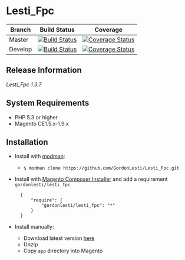 Lesti_Fpc
=========

Branch | Build Status | Coverage
--- | --- | ---
Master | [![Build Status](https://img.shields.io/travis/GordonLesti/Lesti_Fpc/master.svg?style=flat-square)](https://travis-ci.org/GordonLesti/Lesti_Fpc) | [![Coverage Status](https://img.shields.io/coveralls/GordonLesti/Lesti_Fpc/master.svg?style=flat-square)](https://coveralls.io/r/GordonLesti/Lesti_Fpc?branch=master)
Develop | [![Build Status](https://img.shields.io/travis/GordonLesti/Lesti_Fpc/develop.svg?style=flat-square)](https://travis-ci.org/GordonLesti/Lesti_Fpc) | [![Coverage Status](https://img.shields.io/coveralls/GordonLesti/Lesti_Fpc/develop.svg?style=flat-square)](https://coveralls.io/r/GordonLesti/Lesti_Fpc?branch=develop)

## Release Information

*Lesti_Fpc 1.3.7*

## System Requirements

* PHP 5.3 or higher
* Magento CE1.5.x-1.9.x

## Installation

* Install with [modman](https://github.com/colinmollenhour/modman):
    * ```$ modman clone https://github.com/GordonLesti/Lesti_Fpc.git```
* Install with [Magento Composer Installer](https://github.com/magento-hackathon/magento-composer-installer) and add a requirement `gordonlesti/lesti_fpc`

        {
            "require": {
                "gordonlesti/lesti_fpc": "*"
            }
        }

* Install manually:
    * Download latest version [here](https://github.com/GordonLesti/Lesti_Fpc/archive/master.zip)
    * Unzip
    * Copy `app` directory into Magento
